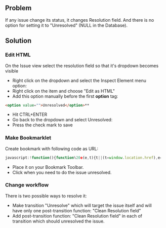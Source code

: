 ## Problem

If any issue change its status, it changes Resolution field. And there is no option for setting it to "Unresolved" (NULL in the Database).

## Solution

### Edit HTML

On the Issue view select the resolution field so that it's dropdown becomes visible

* Right click on the dropdown and select the Inspect Element menu option:
* Right click on the item and choose "Edit as HTML"
* Add this option manually before the first **option** tag:

```html
<option value="">Unresolved</option>**
```

* Hit CTRL+ENTER
* Go back to the dropdown and select Unresolved:
* Press the check mark to save

### Make Bookmarklet

Create bookmark with following code as URL:

```javascript
javascript:!function(){function%20e(e,t){t||(t=window.location.href),e=e.replace(/[\[\]]/g,%22\\$%26%22);var%20n=new%20RegExp(%22[%3F%26]%22+e+%22(=([^%26%23]*)|%26|%23|$)%22),o=n.exec(t);return%20o%3Fo[2]%3FdecodeURIComponent(o[2].replace(/\+/g,%22%20%22)):%22%22:null}function%20t(){issueId=e(%22id%22,jQuery(%22%23edit-issue%22).attr(%22href%22)),atl_token=$(%22meta[name=atlassian-token]%22).attr(%22content%22),jQuery.post(%22/secure/AjaxIssueAction.jspa%3Fdecorator=none%22,{resolution:%22%22,singleFieldEdit:!0,atl_token:atl_token,issueId:issueId},function(){document.location=document.location.href})}($=window.jQuery)%3Ft():(script=document.createElement(%22script%22),script.src=%22http://ajax.googleapis.com/ajax/libs/jquery/1/jquery.min.js%22,script.onload=t,document.body.appendChild(script))}();
```

* Place it on your Bookmark Toolbar.
* Click when you need to do the issue unresolved.

### Change workflow

There is two possible ways to resolve it:

* Make transition "Unresolve" which will target the issue itself and will have only one post-transition function: "Clean Resolution field"
* Add post-transition function: "Clean Resolution field" in each of transition which should unresolved the issue.
